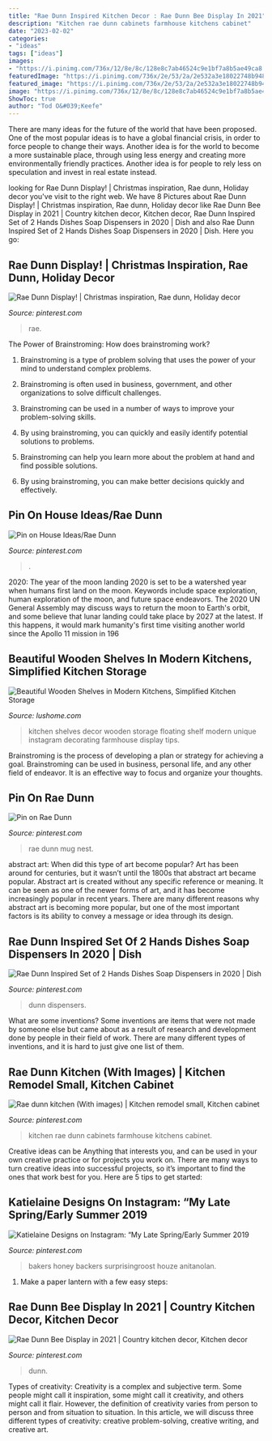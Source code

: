 ```yaml
---
title: "Rae Dunn Inspired Kitchen Decor : Rae Dunn Bee Display In 2021"
description: "Kitchen rae dunn cabinets farmhouse kitchens cabinet"
date: "2023-02-02"
categories:
- "ideas"
tags: ["ideas"]
images:
- "https://i.pinimg.com/736x/12/8e/8c/128e8c7ab46524c9e1bf7a8b5ae49ca8.jpg"
featuredImage: "https://i.pinimg.com/736x/2e/53/2a/2e532a3e18022748b948e70194a61ec2.jpg"
featured_image: "https://i.pinimg.com/736x/2e/53/2a/2e532a3e18022748b948e70194a61ec2.jpg"
image: "https://i.pinimg.com/736x/12/8e/8c/128e8c7ab46524c9e1bf7a8b5ae49ca8.jpg"
ShowToc: true
author: "Tod O&#039;Keefe"
---
```



There are many ideas for the future of the world that have been proposed. One of the most popular ideas is to have a global financial crisis, in order to force people to change their ways. Another idea is for the world to become a more sustainable place, through using less energy and creating more environmentally friendly practices. Another idea is for people to rely less on speculation and invest in real estate instead.

	

		
looking for Rae Dunn Display! | Christmas inspiration, Rae dunn, Holiday decor you've visit to the right web. We have 8 Pictures about Rae Dunn Display! | Christmas inspiration, Rae dunn, Holiday decor like Rae Dunn Bee Display in 2021 | Country kitchen decor, Kitchen decor, Rae Dunn Inspired Set of 2 Hands Dishes Soap Dispensers in 2020 | Dish and also Rae Dunn Inspired Set of 2 Hands Dishes Soap Dispensers in 2020 | Dish. Here you go:
		
    
## Rae Dunn Display! | Christmas Inspiration, Rae Dunn, Holiday Decor

<img loading=lazy src="https://i.pinimg.com/originals/8d/90/4f/8d904f7ae4fc4c62305932668a304dc6.jpg" onerror="this.onerror=null;this.src='https://tse2.mm.bing.net/th?id=OIP.YGdbCGxM7A5RsvdWVx5_ewHaJT&amp;pid=15.1';" alt="Rae Dunn Display! | Christmas inspiration, Rae dunn, Holiday decor">

_Source: pinterest.com_

>rae. 

	

The Power of Brainstroming: How does brainstroming work?
1. Brainstroming is a type of problem solving that uses the power of your mind to understand complex problems.
2. Brainstroming is often used in business, government, and other organizations to solve difficult challenges.

3. Brainstroming can be used in a number of ways to improve your problem-solving skills.

4. By using brainstroming, you can quickly and easily identify potential solutions to problems.

5. Brainstroming can help you learn more about the problem at hand and find possible solutions.

6. By using brainstroming, you can make better decisions quickly and effectively.

    
## Pin On House Ideas/Rae Dunn

<img loading=lazy src="https://i.pinimg.com/originals/6c/14/4b/6c144b0d960d007fec856a5e3ee07a25.jpg" onerror="this.onerror=null;this.src='https://tse3.mm.bing.net/th?id=OIP.EFSyMAbDCMaOarAUjWxC6QHaOM&amp;pid=15.1';" alt="Pin on House Ideas/Rae Dunn">

_Source: pinterest.com_

>. 

	

2020: The year of the moon landing
2020 is set to be a watershed year when humans first land on the moon. Keywords include space exploration, human exploration of the moon, and future space endeavors. The 2020 UN General Assembly may discuss ways to return the moon to Earth's orbit, and some believe that lunar landing could take place by 2027 at the latest. If this happens, it would mark humanity's first time visiting another world since the Apollo 11 mission in 196
    
## Beautiful Wooden Shelves In Modern Kitchens, Simplified Kitchen Storage

<img loading=lazy src="https://www.lushome.com/wp-content/uploads/2018/11/wooden-shelves-kitchen-design-13.jpg" onerror="this.onerror=null;this.src='https://tse3.mm.bing.net/th?id=OIP.EkJ_z1SU36wGK6Jh2U1UkwHaH9&amp;pid=15.1';" alt="Beautiful Wooden Shelves in Modern Kitchens, Simplified Kitchen Storage">

_Source: lushome.com_

>kitchen shelves decor wooden storage floating shelf modern unique instagram decorating farmhouse display tips. 

	

Brainstroming is the process of developing a plan or strategy for achieving a goal. Brainstroming can be used in business, personal life, and any other field of endeavor. It is an effective way to focus and organize your thoughts.

    
## Pin On Rae Dunn

<img loading=lazy src="https://i.pinimg.com/736x/12/8e/8c/128e8c7ab46524c9e1bf7a8b5ae49ca8.jpg" onerror="this.onerror=null;this.src='https://tse2.mm.bing.net/th?id=OIP.2feDnd9N3-ZhVE5BXqzDGAHaJ3&amp;pid=15.1';" alt="Pin on Rae Dunn">

_Source: pinterest.com_

>rae dunn mug nest. 

	

abstract art: When did this type of art become popular?
Art has been around for centuries, but it wasn’t until the 1800s that abstract art became popular. Abstract art is created without any specific reference or meaning. It can be seen as one of the newer forms of art, and it has become increasingly popular in recent years. There are many different reasons why abstract art is becoming more popular, but one of the most important factors is its ability to convey a message or idea through its design.

    
## Rae Dunn Inspired Set Of 2 Hands Dishes Soap Dispensers In 2020 | Dish

<img loading=lazy src="https://i.pinimg.com/736x/04/b5/0f/04b50f96696ebb14604c0281d34ba292.jpg" onerror="this.onerror=null;this.src='https://tse4.mm.bing.net/th?id=OIP.zuf4pg608KnYh2hsGQYQfQHaHV&amp;pid=15.1';" alt="Rae Dunn Inspired Set of 2 Hands Dishes Soap Dispensers in 2020 | Dish">

_Source: pinterest.com_

>dunn dispensers. 

	

What are some inventions?
Some inventions are items that were not made by someone else but came about as a result of research and development done by people in their field of work. There are many different types of inventions, and it is hard to just give one list of them.

    
## Rae Dunn Kitchen (With Images) | Kitchen Remodel Small, Kitchen Cabinet

<img loading=lazy src="https://i.pinimg.com/736x/2e/53/2a/2e532a3e18022748b948e70194a61ec2.jpg" onerror="this.onerror=null;this.src='https://tse2.mm.bing.net/th?id=OIP.mVYzx1haGUAJm94tRTVH7wHaH6&amp;pid=15.1';" alt="Rae dunn kitchen (With images) | Kitchen remodel small, Kitchen cabinet">

_Source: pinterest.com_

>kitchen rae dunn cabinets farmhouse kitchens cabinet. 

	

Creative ideas can be Anything that interests you, and can be used in your own creative practice or for projects you work on. There are many ways to turn creative ideas into successful projects, so it’s important to find the ones that work best for you. Here are 5 tips to get started: 

    
## Katielaine Designs On Instagram: “My Late Spring/Early Summer 2019

<img loading=lazy src="https://i.pinimg.com/736x/dd/40/7c/dd407cb05881aa4d7113493bf7e1764d.jpg" onerror="this.onerror=null;this.src='https://tse3.mm.bing.net/th?id=OIP.y0i8hTQm-8X2Ebwylu9lcAHaJQ&amp;pid=15.1';" alt="Katielaine Designs on Instagram: “My Late Spring/Early Summer 2019">

_Source: pinterest.com_

>bakers honey backers surprisingroost houze anitanolan. 

	

1. Make a paper lantern with a few easy steps:

    
## Rae Dunn Bee Display In 2021 | Country Kitchen Decor, Kitchen Decor

<img loading=lazy src="https://i.pinimg.com/736x/8c/c6/df/8cc6df13559ed2c18f37f1dcc0a98f92.jpg" onerror="this.onerror=null;this.src='https://tse4.mm.bing.net/th?id=OIP.3NJ7O_MLIIuHvl3vpY-n4wHaJ3&amp;pid=15.1';" alt="Rae Dunn Bee Display in 2021 | Country kitchen decor, Kitchen decor">

_Source: pinterest.com_

>dunn. 

	

Types of creativity:
Creativity is a complex and subjective term. Some people might call it inspiration, some might call it creativity, and others might call it flair. However, the definition of creativity varies from person to person and from situation to situation. In this article, we will discuss three different types of creativity: creative problem-solving, creative writing, and creative art.


